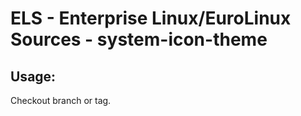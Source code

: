 # ELS - Enterprise Linux/EuroLinux Sources - system-icon-theme 
## Usage:
  Checkout branch or tag.
